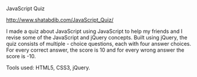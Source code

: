  JavaScript Quiz  
 
 http://www.shatabdib.com/JavaScript_Quiz/
 
 I made a quiz about JavaScript using JavaScript to help my friends and I revise some of the JavaScript and jQuery concepts.   Built using jQuery, the quiz consists of multiple - choice questions, each with four answer choices. For every correct answer, the score is 10 and for every wrong answer the score is -10.
 
 Tools used: HTML5, CSS3, jQuery.

